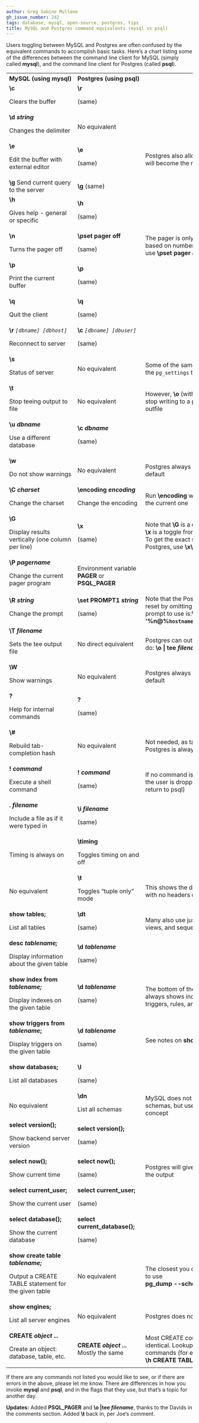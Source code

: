 ```yaml
---
author: Greg Sabino Mullane
gh_issue_number: 242
tags: database, mysql, open-source, postgres, tips
title: MySQL and Postgres command equivalents (mysql vs psql)
---
```




Users toggling between MySQL and Postgres are often confused by the equivalent commands to accomplish basic tasks. Here’s a chart listing some of the differences between the command line client for MySQL (simply called **mysql**), and the command line client for Postgres (called **psql**).

<table cellpadding="0" cellspacing="0" id="toggle" style="border: medium none ;"><tbody>
<tr class="alt"><th style="white-space: nowrap;" width="30%">MySQL (using mysql)</th><th style="white-space: nowrap;" width="30%">Postgres (using psql)</th><th>Notes</th></tr>
<tr><td><b>\c</b>

Clears the buffer</td><td><b>\r</b>

(same)</td><td>
</td></tr>
<tr class="alt">
<td><b>\d <em>string</em></b>

Changes the delimiter</td><td>No equivalent</td><td>
</td></tr>
<tr><td><b>\e</b>

Edit the buffer with external editor</td><td><b>\e</b>

(same)</td><td>Postgres also allows <span style="font-weight: bold;">\e <em>filename</em></span> which will become the new buffer</td></tr>
<tr class="alt"><td><b>\g</b>
Send current query to the server</td><td><b>\g</b>
(same)</td><td>
</td></tr>
<tr><td><b>\h</b>

Gives help - general or specific</td><td><b>\h</b>

(same)</td><td>
</td></tr>
<tr class="alt"><td><b>\n</b>

Turns the pager off</td><td><b>\pset pager off</b>

(same)</td><td>The pager is only used when needed based on number of rows; to force it on, use <span style="font-weight: bold; white-space: nowrap;">\pset pager always</span></td></tr>
<tr><td><b>\p</b>

Print the current buffer</td><td><b>\p</b>

(same)</td><td>
</td></tr><tr class="alt"><td><b>\q</b>

Quit the client</td><td><b>\q</b>

(same)</td><td>
</td></tr><tr><td><span style="font-weight: bold;">\r</span> <code><em>[dbname] [dbhost]</em></code>

Reconnect to server</td><td><span style="font-weight: bold;">\c</span> <code><em>[dbname] [dbuser]</em></code>

(same)</td><td>
</td></tr><tr class="alt"><td><b>\s</b>

Status of server</td><td>No equivalent</td><td>Some of the same info is available from the <code>pg_settings</code> table</td></tr><tr><td><b>\t</b>

Stop teeing output to file</td><td>No equivalent</td><td>However, <span style="font-weight: bold;">\o</span> (without any argument) will stop writing to a previously opened outfile</td></tr><tr class="alt"><td><b>\u <em>dbname</em></b>

Use a different database</td><td><b>\c <em>dbname</em></b>

(same)</td><td>
</td></tr><tr><td><b>\w</b>

Do not show warnings</td><td>No equivalent</td><td>Postgres always shows warnings by default</td></tr><tr class="alt"><td><b>\C <em>charset</em></b>

Change the charset</td><td><b>\encoding <em>encoding</em></b>

Change the encoding</td><td>Run <span style="font-weight: bold;">\encoding</span> with no argument to view the current one</td></tr><tr><td><b>\G</b>

Display results vertically (one column per line)</td><td><b>\x</b>

(same)</td><td>Note that <span style="font-weight: bold;">\G</span> is a one-time effect, while <span style="font-weight: bold;">\x</span> is a toggle from one mode to another. To get the exact same effect as <span style="font-weight: bold;">\G</span> in Postgres, use <span style="font-weight: bold;">\x\g\x</span></td></tr><tr class="alt"><td><b>\P <em>pagername</em></b>

Change the current pager program</td><td>Environment variable <span style="font-weight: bold;">PAGER</span> or <span style="font-weight: bold;">PSQL_PAGER</span></td><td>
</td></tr><tr><td><b>\R <em>string</em></b>

Change the prompt</td><td><b>\set PROMPT1 <em>string</em></b>

(same)</td><td>Note that the Postgres prompt cannot be reset by omitting an argument. A good prompt to use is:<b>\set PROMPT1 <span style="white-space: nowrap;">'%n@%`hostname`:%>%R%#%x%x%x '</span></b></td></tr><tr class="alt"><td><b>\T <em>filename</em></b>

Sets the tee output file</td><td>No direct equivalent</td><td>Postgres can output to a pipe, so you can do: <b><span style="white-space: nowrap;">\o | tee <em>filename</em></span></b></td></tr><tr><td><b>\W</b>

Show warnings</td><td>No equivalent</td><td>Postgres always show warnings by default</td></tr><tr class="alt"><td><b>\?</b>

Help for internal commands</td><td><b>\?</b>

(same)</td><td>
</td></tr><tr><td><b>\#</b>

Rebuild tab-completion hash</td><td>No equivalent</td><td>Not needed, as tab-completion in Postgres is always done dynamically</td></tr><tr class="alt"><td><b>\! <em>command</em></b>

Execute a shell command</td><td><b>\! <em>command</em></b>

(same)</td><td>If no command is given with Postgres, the user is dropped to a new shell (<span style="font-weight: bold;">exit</span> to return to psql)</td></tr><tr><td><b>\. <em>filename</em></b>

Include a file as if it were typed in</td><td><b>\i <em>filename</em></b>

(same)</td><td>
</td></tr><tr class="alt"><td>Timing is always on</td><td><b>\timing</b>

Toggles timing on and off</td><td>
</td></tr><tr><td>No equivalent</td><td><b>\t</b>

Toggles “tuple only” mode</td><td>This shows the data from select queries, with no headers or footers</td></tr><tr class="alt"><td><b>show tables;</b>

List all tables</td><td><b>\dt</b>

(same)</td><td>Many also use just <span style="font-weight: bold;">\d</span>, which lists tables, views, and sequences</td></tr><tr><td><b>desc <em>tablename;</em></b>

Display information about the given table</td><td><b>\d <em>tablename</em></b>

(same)</td><td>
</td></tr><tr class="alt"><td><b>show index from <em>tablename;</em></b>

Display indexes on the given table</td><td><b>\d <em>tablename</em></b>

(same)</td><td>The bottom of the <span style="font-weight: bold; white-space: nowrap;">\d <em>tablename</em></span> output always shows indexes, as well as triggers, rules, and constraints</td></tr><tr><td><b>show triggers from <em>tablename</em>;</b>

Display triggers on the given table</td><td><b>\d <em>tablename</em></b>

(same)</td><td>See notes on <span style="font-weight: bold; white-space: nowrap;">show index</span> above</td></tr><tr class="alt"><td><b>show databases;</b>

List all databases</td><td><b>\l</b>

(same)</td><td>
</td></tr><tr><td>No equivalent</td><td><b>\dn</b>

List all schemas</td><td>MySQL does not have the concept of schemas, but uses databases as a similar concept</td></tr><tr class="alt"><td><b>select version();</b>

Show backend server version</td><td><b>select version();</b>

(same)</td><td>
</td></tr><tr><td><b>select now();</b>

Show current time</td><td><b>select now();</b>

(same)</td><td>Postgres will give fractional seconds in the output</td></tr><tr class="alt"><td><b>select current_user;</b>

Show the current user</td><td><b>select current_user;</b>

(same)</td><td>
</td></tr><tr><td><b>select database();</b>

Show the current database</td><td><b>select current_database();</b>

(same)</td><td>
</td></tr><tr class="alt"><td><b>show create table <em>tablename;</em></b>

Output a CREATE TABLE statement for the given table</td><td>No equivalent</td><td>The closest you can get with Postgres is to use <span style="font-weight: bold; white-space: nowrap;">pg_dump --schema-only -t <em>tablename</em></span></td></tr><tr><td><b>show engines;</b>

List all server engines</td><td>No equivalent</td><td>Postgres does not use separate engines</td></tr><tr class="alt"><td><b>CREATE <em>object ...</em></b>

Create an object: database, table, etc.</td><td><b>CREATE <em>object ...</em></b>
Mostly the same</td><td>Most CREATE commands are similar or identical. Lookup specific help on commands (for example: <span style="font-weight: bold; white-space: nowrap;">\h CREATE TABLE</span>)</td></tr></tbody></table>

If there are any commands not listed you would like to see, or if there are errors in the above, please let me know. There are differences in how you invoke **mysql** and **psql**, and in the flags that they use, but that’s a topic for another day.

**Updates:** Added **PSQL_PAGER** and **\o |tee *filename***, thanks to the Davids in the comments section. Added **\t** back in, per Joe’s comment.


